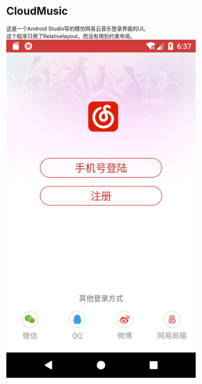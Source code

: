 # CloudMusic

这是一个Android Studio写的模仿网易云音乐登录界面的UI。<br>
这个程序只用了Relativelayout，而没有用到约束布局。
![](https://github.com/PeachLuis/CloudMusic/raw/master/images/homepage.png)

